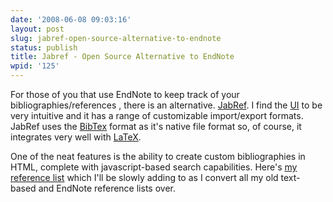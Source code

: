 ```yaml
---
date: '2008-06-08 09:03:16'
layout: post
slug: jabref-open-source-alternative-to-endnote
status: publish
title: Jabref - Open Source Alternative to EndNote
wpid: '125'
---
```


For those of you that use EndNote to keep track of your bibliographies/references , there is an alternative. [JabRef](http://jabref.sourceforge.net). I find the [UI](http://jabref.sourceforge.net/images/Jabref-ScreenShot-MainWindow.png) to be very intuitive and it has a range of customizable import/export formats. JabRef uses the [BibTex](http://en.wikipedia.org/wiki/BibTeX) format as it's native file format so, of course, it integrates very well with [LaTeX](http://en.wikipedia.org/wiki/LaTeX).

One of the neat features is the ability to create custom bibliographies in HTML, complete with javascript-based search capabilities. Here's [my reference list](http://perrygeo.net/references.html) which I'll be slowly adding to as I convert all my old text-based and EndNote reference lists over. 



